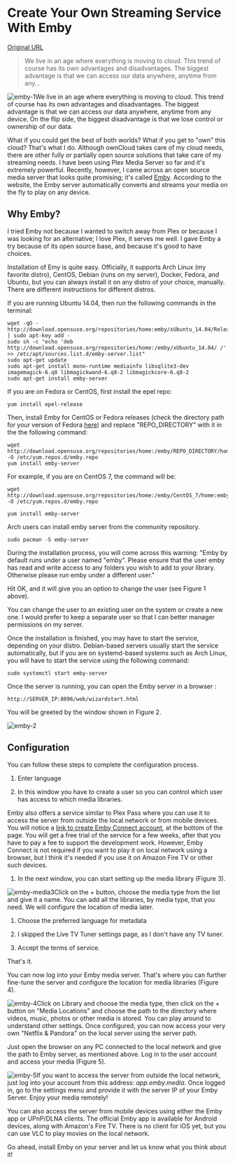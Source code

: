 # Create Your Own Streaming Service With Emby

[Original URL](http://www.linux.com/news/software/multimedia/854527-create-your-own-streaming-service-with-emby/)

> We live in an age where everything is moving to cloud. This trend of course has its own advantages and disadvantages. The biggest advantage is that we can access our data anywhere, anytime from any...

![emby-1](http://www.linux.com/images/stories/66866/emby-1.jpg "Figure 1: Configure Emby user.")We live in an age where everything is moving to cloud. This trend of course has its own advantages and disadvantages. The biggest advantage is that we can access our data anywhere, anytime from any device. On the flip side, the biggest disadvantage is that we lose control or ownership of our data.

What if you could get the best of both worlds? What if you get to "own" this cloud? That's what I do. Although ownCloud takes care of my cloud needs, there are other fully or partially open source solutions that take care of my streaming needs. I have been using Plex Media Server so far and it's extremely powerful. Recently, however, I came across an open source media server that looks quite promising; it's called [Emby](http://emby.media/). According to the website, the Emby server automatically converts and streams your media on the fly to play on any device.

## Why Emby?

I tried Emby not because I wanted to switch away from Plex or because I was looking for an alternative; I love Plex, it serves me well. I gave Emby a try because of its open source base, and because it's good to have choices.

Installation of Emy is quite easy. Officially, it supports Arch Linux (my favorite distro), CentOS, Debian (runs on my server), Docker, Fedora, and Ubuntu, but you can always install it on any distro of your choice, manually. There are different instructions for different distros.

If you are running Ubuntu 14.04, then run the following commands in the terminal:

```
wget -qO - http://download.opensuse.org/repositories/home:emby/xUbuntu_14.04/Release.key | sudo apt-key add -
sudo sh -c "echo 'deb http://download.opensuse.org/repositories/home:/emby/xUbuntu_14.04/ /' >> /etc/apt/sources.list.d/emby-server.list"
sudo apt-get update
sudo apt-get install mono-runtime mediainfo libsqlite3-dev imagemagick-6.q8 libmagickwand-6.q8-2 libmagickcore-6.q8-2
sudo apt-get install emby-server
```

If you are on Fedora or CentOS, first install the epel repo:

```
yum install epel-release
```

Then, install Emby for CentOS or Fedora releases (check the directory path for your version of Fedora [here](http://docs.google.com/htdownload.opensuse.org/repositories/home:/emby/)) and replace "REPO_DIRECTORY" with it in the the following command:

```
wget http://download.opensuse.org/repositories/home:/emby/REPO_DIRECTORY/home:emby.repo -O /etc/yum.repos.d/emby.repo
yum install emby-server
```

For example, if you are on CentOS 7, the command will be:

```
wget http://download.opensuse.org/repositories/home:/emby/CentOS_7/home:emby.repo -O /etc/yum.repos.d/emby.repo

yum install emby-server
```

Arch users can install emby server from the community repository.

```
sudo pacman -S emby-server
```

During the installation process, you will come across this warning: "Emby by default runs under a user named "emby". Please ensure that the user emby has read and write access to any folders you wish to add to your library. Otherwise please run emby under a different user."

Hit OK, and it will give you an option to change the user (see Figure 1 above).

You can change the user to an existing user on the system or create a new one. I would prefer to keep a separate user so that I can better manager permissions on my server.

Once the installation is finished, you may have to start the service, depending on your distro. Debian-based servers usually start the service automatically, but if you are on systemd-based systems such as Arch Linux, you will have to start the service using the following command:

```
sudo systemctl start emby-server
```

Once the server is running, you can open the Emby server in a browser :

```
http://SERVER_IP:8096/web/wizardstart.html
```

You will be greeted by the window shown in Figure 2.

![emby-2](http://www.linux.com/images/stories/66866/emby-2.jpg "Figure 2: Emby main window.")

## Configuration

You can follow these steps to complete the configuration process.

1. Enter language

2. In this window you have to create a user so you can control which user has access to which media libraries.

Emby also offers a service similar to Plex Pass where you can use it to access the server from outside the local network or from mobile devices. You will notice a [link to create Emby Connect account](http://emby.media/connect/), at the bottom of the page. You will get a free trial of the service for a few weeks, after that you have to pay a fee to support the development work. However, Emby Connect is not required if you want to play it on local network using a browser, but I think it's needed if you use it on Amazon Fire TV or other such devices.

1. In the next window, you can start setting up the media library (Figure 3).

![emby-media3](http://www.linux.com/images/stories/66866/emby-media3.jpg "Figure 3: Media settings.")Click on the + button, choose the media type from the list and give it a name. You can add all the libraries, by media type, that you need. We will configure the location of media later.

1. Choose the preferred language for metadata

2. I skipped the Live TV Tuner settings page, as I don't have any TV tuner.

3. Accept the terms of service.

That's it.

You can now log into your Emby media server. That's where you can further fine-tune the server and configure the location for media libraries (Figure 4).

![emby-4](http://www.linux.com/images/stories/66866/emby-4.jpg "Figure 4: Emby server dashboard.")Click on Library and choose the media type, then click on the + button on "Media Locations" and choose the path to the directory where videos, music, photos or other media is stored. You can play around to understand other settings. Once configured, you can now access your very own "Netflix & Pandora" on the local server using the server path.

Just open the browser on any PC connected to the local network and give the path to Emby server, as mentioned above. Log in to the user account and access your media (Figure 5).

![emby-5](http://www.linux.com/images/stories/66866/emby-5.jpg "Figure 5: Emby settings page.")If you want to access the server from outside the local network, just log into your account from this address: _app.emby.media_. Once logged in, go to the settings menu and provide it with the server IP of your Emby Server. Enjoy your media remotely!

You can also access the server from mobile devices using either the Emby app or UPnP/DLNA clients. The official Emby app is available for Android devices, along with Amazon's Fire TV. There is no client for iOS yet, but you can use VLC to play movies on the local network.

Go ahead, install Emby on your server and let us know what you think about it!
